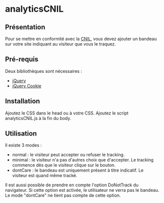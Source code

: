 # analyticsCNIL

## Présentation
Pour se mettre en conformité avec la [CNIL](http://www.cnil.fr/vos-obligations/sites-web-cookies-et-autres-traceurs/outils-et-codes-sources/la-mesure-daudience/), vous devez ajouter un bandeau sur votre site indiquant au visiteur que vous le traquez.

## Pré-requis
Deux bibliothèques sont nécessaires :
* [jQuery](https://jquery.com/)
* [jQuery Cookie](https://github.com/carhartl/jquery-cookie)


## Installation
Ajoutez le CSS dans le head ou à votre CSS.
Ajoutez le script analyticsCNIL.js à la fin du body.

## Utilisation
Il existe 3 modes :
* normal : le visiteur peut accepter ou refuser le tracking.
* minimal : le visiteur n'a pas d'autres choix que d'accepter. Le tracking commence dès que le visiteur clique sur le bouton.
* dontCare : le bandeau est uniquement présent à titre indicatif. Le visiteur est quand même tracké.

Il est aussi possible de prendre en compte l'option DoNotTrack du navigateur. Si cette option est activée, le utilisateur ne verra pas le bandeau. Le mode "dontCare" ne tient pas compte de cette option.
